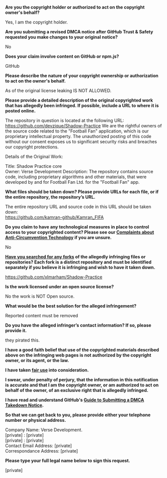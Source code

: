**Are you the copyright holder or authorized to act on the copyright owner's behalf?**

Yes, I am the copyright holder.

**Are you submitting a revised DMCA notice after GitHub Trust & Safety requested you make changes to your original notice?**

No

**Does your claim involve content on GitHub or npm.js?**

GitHub

**Please describe the nature of your copyright ownership or authorization to act on the owner's behalf.**

As of the original license leaking IS NOT ALLOWED.

**Please provide a detailed description of the original copyrighted work that has allegedly been infringed. If possible, include a URL to where it is posted online.**

The repository in question is located at the following URL:  
https://github.com/devzique/Shadow-Practice
We are the rightful owners of the source code related to the "Football Fan" application, which is our proprietary intellectual property. The unauthorized posting of this code without our consent exposes us to significant security risks and breaches our copyright protections.

Details of the Original Work:

Title: Shadow Practice core  
Owner: Verse Development
Description: The repository contains source code, including proprietary algorithms and other materials, that were developed by and for Football Fan Ltd. for the "Football Fan" app.

**What files should be taken down? Please provide URLs for each file, or if the entire repository, the repository’s URL.**

The entire repository URL and source code in this URL should be taken down:  
https://github.com/kamran-github/Kamran_FIFA

**Do you claim to have any technological measures in place to control access to your copyrighted content? Please see our <a href="https://docs.github.com/articles/guide-to-submitting-a-dmca-takedown-notice#complaints-about-anti-circumvention-technology">Complaints about Anti-Circumvention Technology</a> if you are unsure.**

No

**<a href="https://docs.github.com/articles/dmca-takedown-policy#b-what-about-forks-or-whats-a-fork">Have you searched for any forks</a> of the allegedly infringing files or repositories? Each fork is a distinct repository and must be identified separately if you believe it is infringing and wish to have it taken down.**

https://github.com/xImarham/Shadow-Practice

**Is the work licensed under an open source license?**

No the work is NOT Open source.

**What would be the best solution for the alleged infringement?**

Reported content must be removed

**Do you have the alleged infringer’s contact information? If so, please provide it.**

they pirated this.

**I have a good faith belief that use of the copyrighted materials described above on the infringing web pages is not authorized by the copyright owner, or its agent, or the law.**

**I have taken <a href="https://www.lumendatabase.org/topics/22">fair use</a> into consideration.**

**I swear, under penalty of perjury, that the information in this notification is accurate and that I am the copyright owner, or am authorized to act on behalf of the owner, of an exclusive right that is allegedly infringed.**

**I have read and understand GitHub's <a href="https://docs.github.com/articles/guide-to-submitting-a-dmca-takedown-notice/">Guide to Submitting a DMCA Takedown Notice</a>.**

**So that we can get back to you, please provide either your telephone number or physical address.**

Company Name: Verse Development.  
[private] : [private]  
[private] : [private]  
Contact Email Address: [private]  
Correspondance Address: [private]  

**Please type your full legal name below to sign this request.**

[private]  

